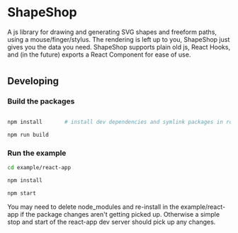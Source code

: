 # ShapeShop

A js library for drawing and generating SVG shapes and freeform paths, using a mouse/finger/stylus. The rendering is left up to you, ShapeShop just gives you the data you need. ShapeShop supports plain old js, React Hooks, and (in the future) exports a React Component for ease of use.

#

## Developing

### Build the packages

```sh

npm install       # install dev dependencies and symlink packages in root node_modules

npm run build
```

### Run the example

```sh
cd example/react-app

npm install

npm start
```

You may need to delete node_modules and re-install in the example/react-app if the package changes aren't getting picked up. Otherwise a simple stop and start of the react-app dev server should pick up any changes.
